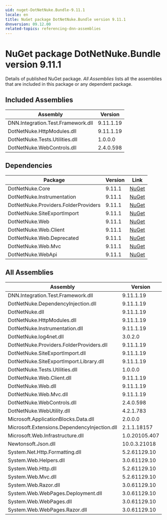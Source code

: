 ```yaml
---
uid: nuget-DotNetNuke.Bundle-9.11.1
locale: en
title: NuGet package DotNetNuke.Bundle version 9.11.1
dnnversion: 09.12.00
related-topics: referencing-dnn-assemblies
---
```


# NuGet package DotNetNuke.Bundle version 9.11.1
Details of published NuGet package.
*All Assemblies* lists all the assemblies that are included in this package or any dependent package.

## Included Assemblies

|Assembly|Version|
|---|---|
|DNN.Integration.Test.Framework.dll|9.11.1.19|
|DotNetNuke.HttpModules.dll|9.11.1.19|
|DotNetNuke.Tests.Utilities.dll|1.0.0.0|
|DotNetNuke.WebControls.dll|2.4.0.598|

## Dependencies

|Package|Version|Link|
|---|---|---|
|DotNetNuke.Core|9.11.1|[NuGet](https://www.nuget.org/packages/DotNetNuke.Core/9.11.1)|
|DotNetNuke.Instrumentation|9.11.1|[NuGet](https://www.nuget.org/packages/DotNetNuke.Instrumentation/9.11.1)|
|DotNetNuke.Providers.FolderProviders|9.11.1|[NuGet](https://www.nuget.org/packages/DotNetNuke.Providers.FolderProviders/9.11.1)|
|DotNetNuke.SiteExportImport|9.11.1|[NuGet](https://www.nuget.org/packages/DotNetNuke.SiteExportImport/9.11.1)|
|DotNetNuke.Web|9.11.1|[NuGet](https://www.nuget.org/packages/DotNetNuke.Web/9.11.1)|
|DotNetNuke.Web.Client|9.11.1|[NuGet](https://www.nuget.org/packages/DotNetNuke.Web.Client/9.11.1)|
|DotNetNuke.Web.Deprecated|9.11.1|[NuGet](https://www.nuget.org/packages/DotNetNuke.Web.Deprecated/9.11.1)|
|DotNetNuke.Web.Mvc|9.11.1|[NuGet](https://www.nuget.org/packages/DotNetNuke.Web.Mvc/9.11.1)|
|DotNetNuke.WebApi|9.11.1|[NuGet](https://www.nuget.org/packages/DotNetNuke.WebApi/9.11.1)|

## All Assemblies

|Assembly|Version|
|---|---|
|DNN.Integration.Test.Framework.dll|9.11.1.19|
|DotNetNuke.DependencyInjection.dll|9.11.1.19|
|DotNetNuke.dll|9.11.1.19|
|DotNetNuke.HttpModules.dll|9.11.1.19|
|DotNetNuke.Instrumentation.dll|9.11.1.19|
|DotNetNuke.log4net.dll|3.0.2.0|
|DotNetNuke.Providers.FolderProviders.dll|9.11.1.19|
|DotNetNuke.SiteExportImport.dll|9.11.1.19|
|DotNetNuke.SiteExportImport.Library.dll|9.11.1.19|
|DotNetNuke.Tests.Utilities.dll|1.0.0.0|
|DotNetNuke.Web.Client.dll|9.11.1.19|
|DotNetNuke.Web.dll|9.11.1.19|
|DotNetNuke.Web.Mvc.dll|9.11.1.19|
|DotNetNuke.WebControls.dll|2.4.0.598|
|DotNetNuke.WebUtility.dll|4.2.1.783|
|Microsoft.ApplicationBlocks.Data.dll|2.0.0.0|
|Microsoft.Extensions.DependencyInjection.dll|2.1.1.18157|
|Microsoft.Web.Infrastructure.dll|1.0.20105.407|
|Newtonsoft.Json.dll|10.0.3.21018|
|System.Net.Http.Formatting.dll|5.2.61129.10|
|System.Web.Helpers.dll|3.0.61129.10|
|System.Web.Http.dll|5.2.61129.10|
|System.Web.Mvc.dll|5.2.61129.10|
|System.Web.Razor.dll|3.0.61129.10|
|System.Web.WebPages.Deployment.dll|3.0.61129.10|
|System.Web.WebPages.dll|3.0.61129.10|
|System.Web.WebPages.Razor.dll|3.0.61129.10|

